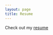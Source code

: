 ```yaml
---
layout: page
title: Resume
---
```


<p>Check out my <a href="../pdfs/resume.pdf" target="_blank">resume</a></p>